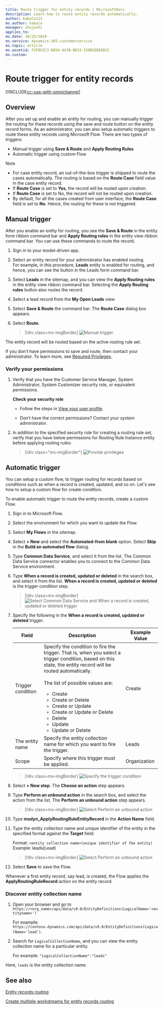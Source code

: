 ```yaml
---	
title: Route trigger for entity records | MicrosoftDocs	
description: Learn how to route entity records automatically.		
author: kabala123	
ms.author: kabala	
manager: shujoshi	
applies_to: 	
ms.date: 10/25/2019
ms.service: dynamics-365-customerservice	
ms.topic: article	
ms.assetid:	F3FBCEC3-B854-447B-9D33-159B3DDE6D2C
ms.custom: 	
---	
```

# Route trigger for entity records

[!INCLUDE[cc-use-with-omnichannel](../../includes/cc-use-with-omnichannel.md)]

## Overview

After you set up and enable an entity for routing, you can manually trigger the routing for these records using the save and route button on the entity record forms. As an administrator, you can also setup automatic triggers to route these entity records using Microsoft Flow. There are two types of triggers:

- Manual trigger using **Save & Route** and **Apply Routing Rules**
- Automatic trigger using custom Flow

> [!Note]
> - For case entity record, an out-of-the-box trigger is shipped to route the cases automatically. The routing is based on the **Route Case** field value in the case entity record. 
> - If **Route Case** is set to **Yes**, the record will be routed upon creation. 
> - If **Route Case** is set to No, the record will not be routed upon creation. 
> - By default, for all the cases created from user interface, the **Route Case** field is set to **No**. Hence, the routing for these is not triggered.

## Manual trigger

After you enable an entity for routing, you see the **Save & Route** in the entity form ribbon command bar and **Apply Routing rules**  in the entity view ribbon command bar. You can use these commands to route the record.

1. Sign in to your model-driven app.

2. Select an entity record for your administrator has enabled routing. <br> For example, in this procedure, **Leads** entity is enabled for routing, and hence, you can see the button in the Leads form command bar. 

3. Select **Leads** in the sitemap, and you can view the **Apply Routing rules**  in the entity view ribbon command bar. Selecting the **Apply Routing rules** button also routes the record.

4. Select a lead record from the **My Open Leads** view.

5. Select **Save & Route** the command bar. The **Route Case** dialog box appears. 

6. Select **Route**. 

    > [!div class=mx-imgBorder] 
    > ![Manual trigger](../media/manual-trigger.png "Manual trigger")

The entity record will be routed based on the active routing rule set.

If you don't have permissions to save  and route, then contact your administrator. To learn more, see [Required Privileges](../../customer-service/create-rules-automatically-route-cases#create-a-routing-rule-set-customer-service-app).

### Verify your permissions

1. Verify that you have the Customer Service Manager, System Administrator, System Customizer security role, or equivalent permissions.

   **Check your security role**  

    - Follow the steps in [View your user profile](https://docs.microsoft.com/powerapps/user/view-your-user-profile).  

    - Don’t have the correct permissions? Contact your system administrator.  

2. In addition to the specified security role for creating a routing rule set, verify that you have below permissions for Routing Rule Instance entity before applying routing rules:

    > [!div class="mx-imgBorder"]
    > ![Provide privileges](../media/rr-privileges-csrm.png "Provide privileges")

## Automatic trigger

You can setup a custom flow, to trigger routing for records based on conditions such as when a record is created, updated, and so on. Let's see how to setup a custom flow for create condition. 

To enable automatic trigger to route the entity records, create a custom Flow.

1. Sign in to Microsoft Flow.

2. Select the environment for which you want to update the Flow.

3. Select **My Flows** in the sitemap.

4. Select **+ New** and select the **Automated-from blank** option. Select **Skip** in the **Build an automated flow** dialog.

5. Type **Common Data Service**, and select it from the list. The Common Data Service connector enables you to connect to the Common Data Service environment.

6. Type **When a record is created, updated or deleted** in the search box, and select it from the list. **When a record is created, updated or deleted** is the trigger condition step. 

    > [!div class=mx-imgBorder] 
    > ![Select Common Data Service and When a record is created, updated or deleted trigger](../media/route-trigger1.png "Select Common Data Service and When a record is created, updated or deleted trigger")

7. Specify the following in the **When a record is created, updated or deleted** trigger.

    | Field | Description | Example Value |
    |-----------------|----------------------------|-----------------------------|
    | Trigger condition| Specify the condition to fire the trigger. That is, when you select a trigger condition, based on this state, the entity record will be routed automatically. <br> <br> The list of possible values are: <ul> <li>Create</li> <li>Create or Delete</li> <li>Create or Update</li> <li>Create or Update or Delete</li> <li>Delete</li> <li>Update</li> <li>Update or Delete</li>| Create |
    | The entity name | Specify the entity collection name for which you want to fire the trigger. |  Leads |
    | Scope | Specify where this trigger must be applied. | Organization |

    > [!div class=mx-imgBorder] 
    > ![Specify the trigger condition](../media/route-trigger2.png "Specify the trigger condition")

8. Select **+ New step**. The **Choose an action** step appears.

9. Type **Perform an unbound action** in the search box, and select the action from the list. The **Perform an unbound action** step appears.

    > [!div class=mx-imgBorder] 
    > ![Select Perform an unbound action](../media/route-trigger3.png "Select Perform an unbound action")

10. Type **msdyn_ApplyRoutingRuleEntityRecord** in the **Action Name** field.

11. Type the entity collection name and unique identifier of the entity in the specified format against the **Target** field:

    Format: `<entity collection name>(unique identifier of the entity)`
    Example: leads(Lead)

    > [!div class=mx-imgBorder] 
    > ![Select Perform an unbound action](../media/route-trigger4.png "Select Perform an unbound action")

12. Select **Save** to save the Flow.

Whenever a first entity record, say lead, is created, the Flow applies the **ApplyRoutingRuleRecord** action on the entity record.

### Discover entity collection name

1. Open your browser and go to `https://<org_name>/api/data/v9.0/EntityDefinitions(LogicalName='<entityname>')`

    For example: `https://contoso.dynamics.com/api/data/v9.0/EntityDefinitions(LogicalName='lead')`.

2. Search for `LogicalCollectionName`, and you can view the entity collection name for a particular entity.

    For example: `"LogicalCollectionName":"leads"`

Here, `leads` is the entity collection name.

## See also

[Entity records routing](entity-channel.md)

[Create multiple workstreams for entity records routing](multiple-ws-entity-record-routing.md)
